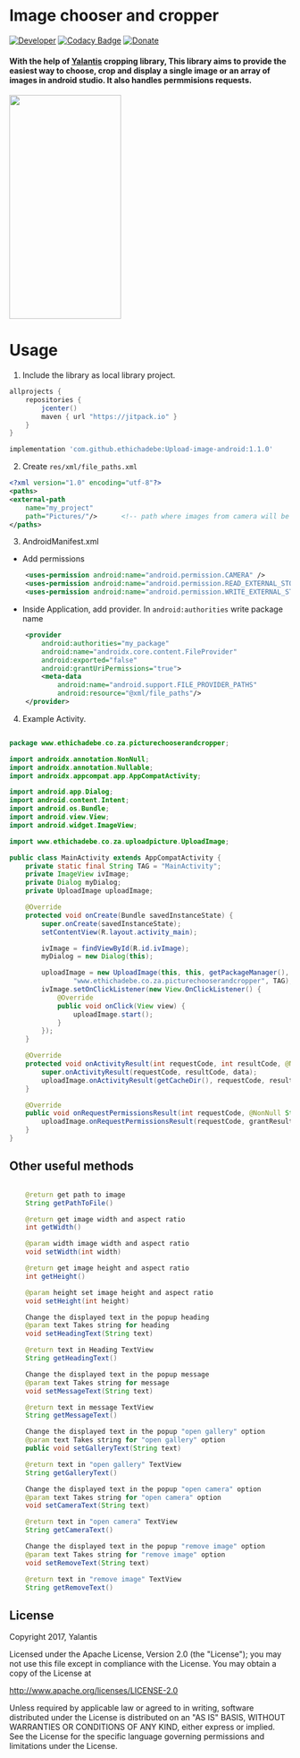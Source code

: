 # Image chooser and cropper

[![Developer](https://img.shields.io/badge/Developer%20Website-Ethic%20Hadebe-green.svg)](http://ethichadebe.cf/?i=1)
[![Codacy Badge](https://api.codacy.com/project/badge/Grade/42eb7b00b93645c0812c045ab26cb3b7)](https://www.codacy.com/app/dvg4000/circle-menu-android?utm_source=github.com&amp;utm_medium=referral&amp;utm_content=Ramotion/circle-menu-android&amp;utm_campaign=Badge_Grade)
[![Donate](https://img.shields.io/badge/Version-1.1.0-blue.svg)](https://paypal.me/Ramotion)

#### With the help of [Yalantis](https://yalantis.com/?utm_source=github) cropping library, This library aims to provide the easiest way to choose, crop and display a single image or an array of images in android studio. It also handles permmisions requests.

<img src="preview.gif" width="200" height="400">

# Usage

1. Include the library as local library project.

```groovy
allprojects {
	repositories {
		jcenter()
		maven { url "https://jitpack.io" }
	}
}
```

```groovy 
implementation 'com.github.ethichadebe:Upload-image-android:1.1.0' 
```

2. Create ```res/xml/file_paths.xml```

```xml
<?xml version="1.0" encoding="utf-8"?>
<paths>
<external-path
    name="my_project"	
    path="Pictures/"/>		<!-- path where images from camera will be stored -->
</paths>
```

3. AndroidManifest.xml

* Add permissions
```xml
    <uses-permission android:name="android.permission.CAMERA" />
    <uses-permission android:name="android.permission.READ_EXTERNAL_STORAGE" />
    <uses-permission android:name="android.permission.WRITE_EXTERNAL_STORAGE" />
```

* Inside Application, add provider. In ```android:authorities``` write package name
```xml
    <provider
        android:authorities="my_package"
        android:name="androidx.core.content.FileProvider"
        android:exported="false"
        android:grantUriPermissions="true">
        <meta-data
            android:name="android.support.FILE_PROVIDER_PATHS"
            android:resource="@xml/file_paths"/>
    </provider>
```

4. Example Activity.

```java

package www.ethichadebe.co.za.picturechooserandcropper;

import androidx.annotation.NonNull;
import androidx.annotation.Nullable;
import androidx.appcompat.app.AppCompatActivity;

import android.app.Dialog;
import android.content.Intent;
import android.os.Bundle;
import android.view.View;
import android.widget.ImageView;

import www.ethichadebe.co.za.uploadpicture.UploadImage;

public class MainActivity extends AppCompatActivity {
    private static final String TAG = "MainActivity";
    private ImageView ivImage;
    private Dialog myDialog;
    private UploadImage uploadImage;

    @Override
    protected void onCreate(Bundle savedInstanceState) {
        super.onCreate(savedInstanceState);
        setContentView(R.layout.activity_main);

        ivImage = findViewById(R.id.ivImage);
        myDialog = new Dialog(this);

        uploadImage = new UploadImage(this, this, getPackageManager(), myDialog, ivImage,
                "www.ethichadebe.co.za.picturechooserandcropper", TAG);
        ivImage.setOnClickListener(new View.OnClickListener() {
            @Override
            public void onClick(View view) {
                uploadImage.start();
            }
        });
    }

    @Override
    protected void onActivityResult(int requestCode, int resultCode, @Nullable Intent data) {
        super.onActivityResult(requestCode, resultCode, data);
        uploadImage.onActivityResult(getCacheDir(), requestCode, resultCode, data);
    }

    @Override
    public void onRequestPermissionsResult(int requestCode, @NonNull String[] permissions, @NonNull int[] grantResults) {
        uploadImage.onRequestPermissionsResult(requestCode, grantResults);
    }
}

```

## Other useful methods 
```java

    @return get path to image
    String getPathToFile()

    @return get image width and aspect ratio
    int getWidth()

    @param width image width and aspect ratio
    void setWidth(int width)

    @return get image height and aspect ratio
    int getHeight()

    @param height set image height and aspect ratio
    void setHeight(int height)

    Change the displayed text in the popup heading
    @param text Takes string for heading
    void setHeadingText(String text)

    @return text in Heading TextView
    String getHeadingText()

    Change the displayed text in the popup message
    @param text Takes string for message
    void setMessageText(String text)

    @return text in message TextView
    String getMessageText()

    Change the displayed text in the popup "open gallery" option
    @param text Takes string for "open gallery" option
    public void setGalleryText(String text)

    @return text in "open gallery" TextView
    String getGalleryText()

    Change the displayed text in the popup "open camera" option
    @param text Takes string for "open camera" option
    void setCameraText(String text)

    @return text in "open camera" TextView
    String getCameraText()

    Change the displayed text in the popup "remove image" option
    @param text Takes string for "remove image" option
    void setRemoveText(String text)

    @return text in "remove image" TextView
    String getRemoveText()

```

## License

Copyright 2017, Yalantis

Licensed under the Apache License, Version 2.0 (the "License");
you may not use this file except in compliance with the License.
You may obtain a copy of the License at

http://www.apache.org/licenses/LICENSE-2.0

Unless required by applicable law or agreed to in writing, software
distributed under the License is distributed on an "AS IS" BASIS,
WITHOUT WARRANTIES OR CONDITIONS OF ANY KIND, either express or implied.
See the License for the specific language governing permissions and
limitations under the License.
